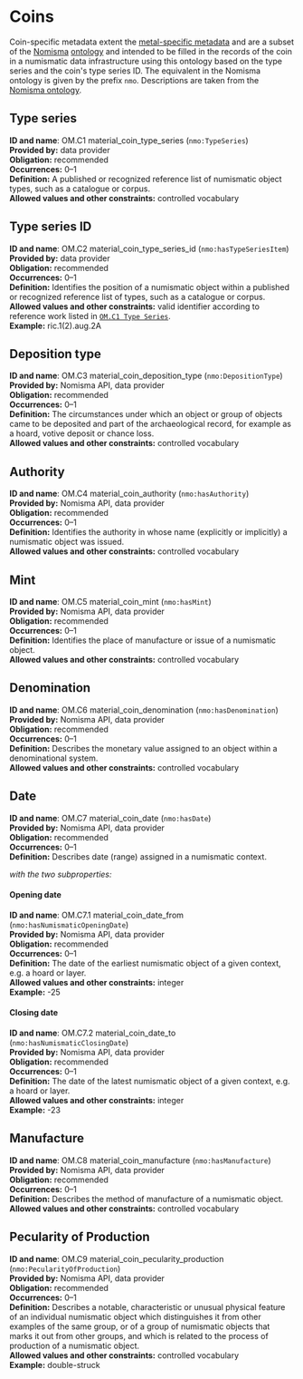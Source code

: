# Coins

Coin-specific metadata extent the [metal-specific metadata](metadata_metal.md) and are a subset of the [Nomisma](https://nomisma.org/) [ontology](https://nomisma.org/ontology) and intended to be filled in the records of the coin in a numismatic data infrastructure using this ontology based on the type series and the coin's type series ID. The equivalent in the Nomisma ontology is given by the prefix `nmo`. Descriptions are taken from the [Nomisma ontology](https://nomisma.org/ontology). 

## Type series
**ID and name**: OM.C1 material_coin_type_series (`nmo:TypeSeries`)  
**Provided by:** data provider  
**Obligation:** recommended  
**Occurrences:** 0–1  
**Definition:** A published or recognized reference list of numismatic object types, such as a catalogue or corpus.  
**Allowed values and other constraints:** controlled vocabulary  

## Type series ID
**ID and name**: OM.C2 material_coin_type_series_id (`nmo:hasTypeSeriesItem`)  
**Provided by:** data provider  
**Obligation:** recommended  
**Occurrences:** 0–1  
**Definition:** Identifies the position of a numismatic object within a published or recognized reference list of types, such as a catalogue or corpus.  
**Allowed values and other constraints:** valid identifier according to reference work listed in [`OM.C1 Type Series`](metadata_metal-coins.md#1-type-series).   
**Example:** ric.1(2).aug.2A  

## Deposition type 
**ID and name**: OM.C3 material_coin_deposition_type (`nmo:DepositionType`)  
**Provided by:** Nomisma API, data provider  
**Obligation:** recommended  
**Occurrences:** 0–1  
**Definition:** The circumstances under which an object or group of objects came to be deposited and part of the archaeological record, for example as a hoard, votive deposit or chance loss.  
**Allowed values and other constraints:** controlled vocabulary  

## Authority 
**ID and name**: OM.C4 material_coin_authority (`nmo:hasAuthority`)  
**Provided by:** Nomisma API, data provider  
**Obligation:** recommended  
**Occurrences:** 0–1  
**Definition:** Identifies the authority in whose name (explicitly or implicitly) a numismatic object was issued.  
**Allowed values and other constraints:** controlled vocabulary   

## Mint 
**ID and name**: OM.C5 material_coin_mint (`nmo:hasMint`)  
**Provided by:** Nomisma API, data provider  
**Obligation:** recommended  
**Occurrences:** 0–1  
**Definition:** Identifies the place of manufacture or issue of a numismatic object.  
**Allowed values and other constraints:** controlled vocabulary   

## Denomination 
**ID and name**: OM.C6 material_coin_denomination (`nmo:hasDenomination`)  
**Provided by:** Nomisma API, data provider  
**Obligation:** recommended  
**Occurrences:** 0–1  
**Definition:** Describes the monetary value assigned to an object within a denominational system.  
**Allowed values and other constraints:** controlled vocabulary   

## Date 
**ID and name**: OM.C7 material_coin_date (`nmo:hasDate`)  
**Provided by:** Nomisma API, data provider  
**Obligation:** recommended  
**Occurrences:** 0–1  
**Definition:** Describes date (range) assigned in a numismatic context.  

*with the two subproperties:*  

#### Opening date 
**ID and name**: OM.C7.1 material_coin_date_from (`nmo:hasNumismaticOpeningDate`)  
**Provided by:** Nomisma API, data provider  
**Obligation:** recommended  
**Occurrences:** 0–1  
**Definition:** The date of the earliest numismatic object of a given context, e.g. a hoard or layer.  
**Allowed values and other constraints:** integer   
**Example:** -25  

#### Closing date 
**ID and name**: OM.C7.2 material_coin_date_to (`nmo:hasNumismaticClosingDate`)  
**Provided by:** Nomisma API, data provider  
**Obligation:** recommended  
**Occurrences:** 0–1  
**Definition:** The date of the latest numismatic object of a given context, e.g. a hoard or layer.  
**Allowed values and other constraints:** integer   
**Example:** -23  

## Manufacture 
**ID and name**: OM.C8 material_coin_manufacture (`nmo:hasManufacture`)  
**Provided by:** Nomisma API, data provider  
**Obligation:** recommended  
**Occurrences:** 0–1  
**Definition:** Describes the method of manufacture of a numismatic object.  
**Allowed values and other constraints:** controlled vocabulary  

## Pecularity of Production 
**ID and name**: OM.C9 material_coin_pecularity_production (`nmo:PecularityOfProduction`)  
**Provided by:** Nomisma API, data provider  
**Obligation:** recommended  
**Occurrences:** 0–1  
**Definition:** Describes a notable, characteristic or unusual physical feature of an individual numismatic object which distinguishes it from other examples of the same group, or of a group of numismatic objects that marks it out from other groups, and which is related to the process of production of a numismatic object.  
**Allowed values and other constraints:** controlled vocabulary   
**Example:** double-struck  
